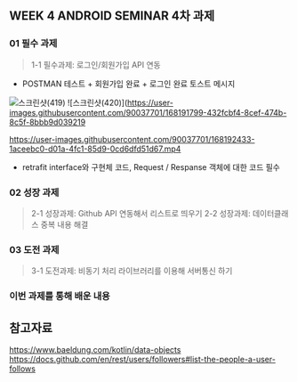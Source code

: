 ## WEEK 4 ANDROID SEMINAR 4차 과제

### 01 필수 과제

> 1-1 필수과제: 로그인/회원가입 API 연동

- POSTMAN 테스트 + 회원가입 완료 + 로그인 완료 토스트 메시지

![스크린샷(419)](https://user-images.githubusercontent.com/90037701/168191793-45524e96-5b00-4200-b554-94b2bee6ca40.png)
![스크린샷(420)](https://user-images.githubusercontent.com/90037701/168191799-432fcbf4-8cef-474b-8c5f-8bbb9d039219

https://user-images.githubusercontent.com/90037701/168192433-1aceebc0-d01a-4fc1-85d9-0cd6dfd51d67.mp4

- retrafit interface와 구현체 코드, Request / Respanse 객체에 대한 코드 필수

### 02 성장 과제

> 2-1 성장과제: Github API 연동해서 리스트로 띄우기
> 2-2 성장과제: 데이터클래스 중복 내용 해결

### 03 도전 과제

> 3-1 도전과제: 비동기 처리 라이브러리를 이용해 서버통신 하기

### 이번 과제를 통해 배운 내용

## __참고자료__

https://www.baeldung.com/kotlin/data-objects
https://docs.github.com/en/rest/users/followers#list-the-people-a-user-follows
       
